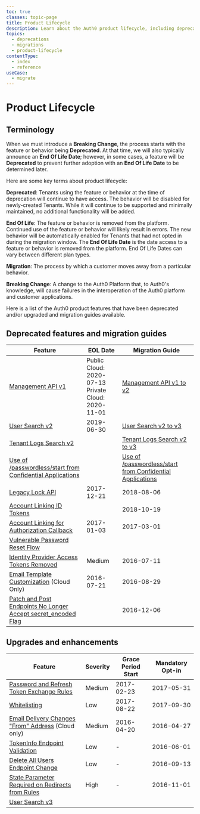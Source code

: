 ```yaml
---
toc: true
classes: topic-page
title: Product Lifecycle
description: Learn about the Auth0 product lifecycle, including deprecations, end-of-life, and the migration process.
topics:
  - deprecations
  - migrations
  - product-lifecycle
contentType:
  - index
  - reference
useCase:
  - migrate
---
```


# Product Lifecycle

## Terminology 

When we must introduce a **Breaking Change**, the process starts with the feature or behavior being **Deprecated**. At that time, we will also typically announce an **End Of Life Date**; however, in some cases, a feature will be **Deprecated** to prevent further adoption with an **End Of Life Date** to be determined later.

Here are some key terms about product lifecycle:

**Deprecated**: Tenants using the feature or behavior at the time of deprecation will continue to have access. The behavior will be disabled for newly-created Tenants. While it will continue to be supported and minimally maintained, no additional functionality will be added.

**End Of Life**: The feature or behavior is removed from the platform. Continued use of the feature or behavior will likely result in errors. The new behavior will be automatically enabled for Tenants that had not opted in during the migration window. The **End Of Life Date** is the date access to a feature or behavior is removed from the platform. End Of Life Dates can vary between different plan types.

**Migration**: The process by which a customer moves away from a particular behavior.

**Breaking Change**: A change to the Auth0 Platform that, to Auth0's knowledge, will cause failures in the interoperation of the Auth0 platform and customer applications. 

Here is a list of the Auth0 product features that have been deprecated and/or upgraded and migration guides available. 

## Deprecated features and migration guides

| Feature | EOL Date | Migration Guide |
| -- | -- | -- | 
| [Management API v1](/product-lifecycle/deprecated/management-api-v1) | Public Cloud: 2020-07-13 </br> Private Cloud: 2020-11-01 | [Management API v1 to v2](/product-lifecycle/migration/management-api-v1-v2) |
| [User Search v2](/product-lifecycle/deprecated/search-v2) | 2019-06-30 | [User Search v2 to v3](/product-lifecycle/migration/migrate-search-v2-v3) |
| [Tenant Logs Search v2](/product-lifecycle/deprecated/logs-search-v2) |  | [Tenant Logs Search v2 to v3](/product-lifecycle/migration/migrate-logs-v2-v3) |
| [Use of /passwordless/start from Confidential Applications](/product-lifecycle/deprecated/passwordless-start) | | [Use of /passwordless/start from Confidential Applications](/product-lifecycle/migration/passwordless-start) | 
| [Legacy Lock API](/product-lifecycle/deprecated/legacy-lock-api) | 2017-12-21 | 2018-08-06 | 
| [Account Linking ID Tokens](/product-lifecycle/deprecated/account-linking-id-tokens) |   | 2018-10-19 |
| [Account Linking for Authorization Callback](/product-lifecycle/deprecated/account-linking-auth-callback) |  2017-01-03 |  2017-03-01 |
| [Vulnerable Password Reset Flow](/product-lifecycle/deprecated/vulnerable-password-reset-flow) | | | |
| [Identity Provider Access Tokens Removed](/product-lifecycle/deprecated/idp-access-tokens-removed) | Medium | 2016-07-11 | 2016-08-18 |
| [Email Template Customization](/product-lifecycle/deprecated/email-template-customizations) (Cloud Only) |   2016-07-21 | 2016-08-29 |
| [Patch and Post Endpoints No Longer Accept secret_encoded Flag](/product-lifecycle/deprecated/patch-post-endpoints) |   | 2016-12-06 |

## Upgrades and enhancements

| Feature | Severity | Grace Period Start | Mandatory Opt-in | 
| -- | -- | -- | -- | 
| [Password and Refresh Token Exchange Rules](/product-lifecycle/upgrades/password-refresh-token-exchange-rules) | Medium | 2017-02-23 |  2017-05-31 |
| [Whitelisting](/product-lifecycle/upgrades/whitelisting-australia-europe) | Low | 2017-08-22 |  2017-09-30 |
| [Email Delivery Changes "From" Address](/product-lifecycle/upgrades/email-delivery) (Cloud only) | Medium | 2016-04-20 | 2016-04-27 |
| [TokenInfo Endpoint Validation](/product-lifecycle/upgrades/token-endpoint-validation) |  Low | - | 2016-06-01 |
| [Delete All Users Endpoint Change](/product-lifecycle/upgrades/delete-all-users) | Low | - | 2016-09-13 |
| [State Parameter Required on Redirects from Rules](/product-lifecycle/upgrades/state-parameter-required-redirect) | High | - | 2016-11-01 |
| [User Search v3](/product-lifecycle/upgrades/user-search-v3) | | | 